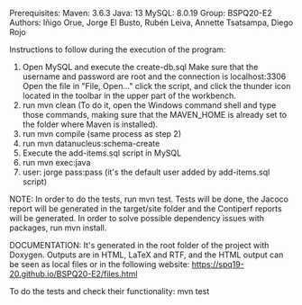 Prerequisites:
Maven: 3.6.3
Java: 13
MySQL: 8.0.19
Group: BSPQ20-E2
Authors: Iñigo Orue, Jorge El Busto, Rubén Leiva, Annette Tsatsampa, Diego Rojo

Instructions to follow during the execution of the program:
1. Open MySQL and execute the create-db.sql
	Make sure that the username and password are root and the connection is localhost:3306
	Open the file in "File, Open..." click the script, and click the thunder icon located in the toolbar in the upper part of the workbench.
2. run mvn clean (To do it, open the Windows command shell and type those commands, making sure that the MAVEN_HOME is already set to the folder where Maven is installed). 
3. run mvn compile (same process as step 2)
4. run mvn datanucleus:schema-create
5. Execute the add-items.sql script in MySQL 
6. run mvn exec:java
7. user: jorge pass:pass (it's the default user added by add-items.sql script)

NOTE: In order to do the tests, run mvn test. Tests will be done, the Jacoco report will be generated in the target/site folder and the Contiperf reports will be generated. In order to solve possible dependency issues with packages, run mvn install.

DOCUMENTATION: It's generated in the root folder of the project with Doxygen. Outputs are in HTML, LaTeX and RTF, and the HTML output can be seen as local files or in the following website: https://spq19-20.github.io/BSPQ20-E2/files.html

To do the tests and check their functionality: mvn test
